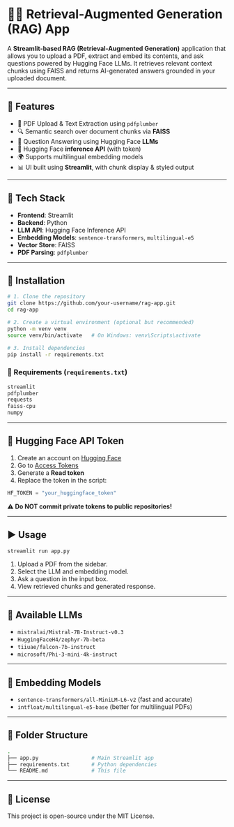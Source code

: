 # 🧠📄 Retrieval-Augmented Generation (RAG) App

A **Streamlit-based RAG (Retrieval-Augmented Generation)** application that allows you to upload a PDF, extract and embed its contents, and ask questions powered by Hugging Face LLMs. It retrieves relevant context chunks using FAISS and returns AI-generated answers grounded in your uploaded document.

---

## 🚀 Features

- 📄 PDF Upload & Text Extraction using `pdfplumber`
- 🔍 Semantic search over document chunks via **FAISS**
- 💬 Question Answering using Hugging Face **LLMs**
- 🔐 Hugging Face **inference API** (with token)
- 🌍 Supports multilingual embedding models
- 📊 UI built using **Streamlit**, with chunk display & styled output

---

## 🧰 Tech Stack

- **Frontend**: Streamlit
- **Backend**: Python
- **LLM API**: Hugging Face Inference API
- **Embedding Models**: `sentence-transformers`, `multilingual-e5`
- **Vector Store**: FAISS
- **PDF Parsing**: `pdfplumber`

---

## 🔧 Installation

```bash
# 1. Clone the repository
git clone https://github.com/your-username/rag-app.git
cd rag-app

# 2. Create a virtual environment (optional but recommended)
python -m venv venv
source venv/bin/activate   # On Windows: venv\Scripts\activate

# 3. Install dependencies
pip install -r requirements.txt
```

### 📝 Requirements (`requirements.txt`)
```txt
streamlit
pdfplumber
requests
faiss-cpu
numpy
```

---

## 🔐 Hugging Face API Token

1. Create an account on [Hugging Face](https://huggingface.co)
2. Go to [Access Tokens](https://huggingface.co/settings/tokens)
3. Generate a **Read token**
4. Replace the token in the script:

```python
HF_TOKEN = "your_huggingface_token"
```

**⚠️ Do NOT commit private tokens to public repositories!**

---

## ▶️ Usage

```bash
streamlit run app.py
```

1. Upload a PDF from the sidebar.
2. Select the LLM and embedding model.
3. Ask a question in the input box.
4. View retrieved chunks and generated response.

---

## 🧠 Available LLMs

- `mistralai/Mistral-7B-Instruct-v0.3`
- `HuggingFaceH4/zephyr-7b-beta`
- `tiiuae/falcon-7b-instruct`
- `microsoft/Phi-3-mini-4k-instruct`

---

## 🔎 Embedding Models

- `sentence-transformers/all-MiniLM-L6-v2` (fast and accurate)
- `intfloat/multilingual-e5-base` (better for multilingual PDFs)

---

## 📂 Folder Structure

```bash
.
├── app.py                 # Main Streamlit app
├── requirements.txt       # Python dependencies
└── README.md              # This file
```

---

## 📄 License

This project is open-source under the MIT License.

